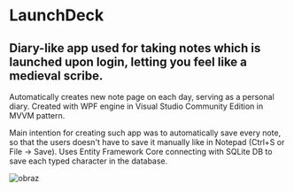 # LaunchDeck
## Diary-like app used for taking notes which is launched upon login, letting you feel like a medieval scribe. 
Automatically creates new note page on each day, serving as a personal diary. Created with WPF engine in Visual Studio Community Edition in MVVM pattern.

Main intention for creating such app was to automatically save every note, so that the users doesn't have to save it manually like in Notepad (Ctrl+S or File -> Save). Uses Entity Framework Core connecting with SQLite DB to save each typed character in the database.

![obraz](https://github.com/WojciechMarczewski/LaunchDeck/assets/108059127/454bc8c3-b7cf-4565-9e83-8bad294d6fa9)





